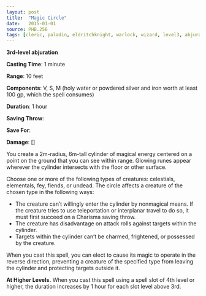 ```yaml
---
layout: post
title:  "Magic Circle"
date:   2015-01-01
source: PHB.256
tags: [cleric, paladin, eldritchknight, warlock, wizard, level3, abjuration]
---
```


**3rd-level abjuration**

**Casting Time**: 1 minute

**Range**: 10 feet

**Components**: V, S, M (holy water or powdered silver and iron worth at least 100 gp, which the spell consumes)

**Duration**: 1 hour

**Saving Throw**:

**Save For**:

**Damage**: []

You create a 2m-radius, 6m-tall cylinder of magical energy centered on a point on the ground that you can see within range. Glowing runes appear wherever the cylinder intersects with the floor or other surface.

Choose one or more of the following types of creatures: celestials, elementals, fey, fiends, or undead. The circle affects a creature of the chosen type in the following ways:

* The creature can’t willingly enter the cylinder by nonmagical means. If the creature tries to use teleportation or interplanar travel to do so, it must first succeed on a Charisma saving throw.
* The creature has disadvantage on attack rolls against targets within the cylinder.
* Targets within the cylinder can’t be charmed, frightened, or possessed by the creature.

When you cast this spell, you can elect to cause its magic to operate in the reverse direction, preventing a creature of the specified type from leaving the cylinder and protecting targets outside it.

**At Higher Levels.** When you cast this spell using a spell slot of 4th level or higher, the duration increases by 1 hour for each slot level above 3rd.
